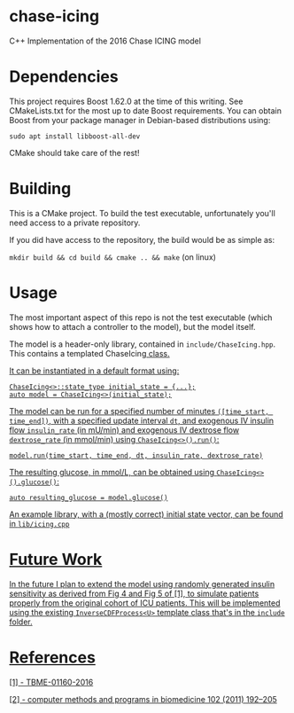 # chase-icing
C++ Implementation of the 2016 Chase ICING model

# Dependencies

This project requires Boost 1.62.0 at the time of this writing. See CMakeLists.txt for the most up to date Boost requirements. You can obtain Boost from your package manager in Debian-based distributions using:

`sudo apt install libboost-all-dev`

CMake should take care of the rest!

# Building

This is a CMake project. To build the test executable, unfortunately you'll need access to a private repository.

If you did have access to the repository, the build would be as simple as:

`mkdir build && cd build && cmake .. && make` (on linux)

# Usage

The most important aspect of this repo is not the test executable (which shows how to attach a controller to the model), but the model itself.

The model is a header-only library, contained in `include/ChaseIcing.hpp`. This contains a templated ChaseIcing<U> class.

It can be instantiated in a default format using:

```
ChaseIcing<>::state_type initial_state = {...};
auto model = ChaseIcing<>(initial_state);
```

The model can be run for a specified number of minutes `([time_start, time_end])`, with a specified update interval `dt`, and exogenous IV insulin flow `insulin_rate` (in mU/min) and exogenous IV dextrose flow  `dextrose_rate` (in mmol/min) using `ChaseIcing<>().run()`:

`model.run(time_start, time_end, dt, insulin_rate, dextrose_rate)`

The resulting glucose, in mmol/L, can be obtained using `ChaseIcing<>().glucose()`:

`auto resulting_glucose = model.glucose()`

An example library, with a (mostly correct) initial state vector, can be found in `lib/icing.cpp`

# Future Work

In the future I plan to extend the model using randomly generated insulin sensitivity as derived from Fig 4 and Fig 5 of [1], to simulate patients properly from the original cohort of ICU patients. This will be implemented using the existing `InverseCDFProcess<U>` template class that's in the `include` folder.


# References

[1] - TBME-01160-2016 

[2] - computer methods and programs in biomedicine 102 (2011) 192–205
